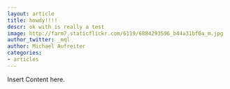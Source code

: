 ```yaml
---
layout: article
title: howdy!!!!
descr: ok with is really a test
image: http://farm7.staticflickr.com/6119/6884293596_b44a31bf0a_m.jpg
author_twitter: _mql
author: Michael Aufreiter
categories:
- articles
---
```


Insert Content here.